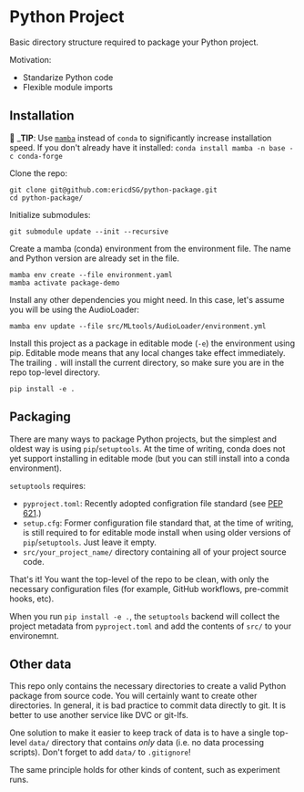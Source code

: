 # Python Project

Basic directory structure required to package your Python project.

Motivation:
- Standarize Python code
- Flexible module imports

## Installation

:rocket: _**TIP**: Use [`mamba`](https://github.com/mamba-org/mamba) instead
of `conda` to significantly increase installation speed. If you don't already
have it installed: `conda install mamba -n base -c conda-forge`

Clone the repo:

```
git clone git@github.com:ericdSG/python-package.git
cd python-package/
```

Initialize submodules:

```
git submodule update --init --recursive
```

Create a mamba (conda) environment from the environment file. The name and
Python version are already set in the file.

```
mamba env create --file environment.yaml
mamba activate package-demo
```

Install any other dependencies you might need. In this case, let's assume
you will be using the AudioLoader:

```
mamba env update --file src/MLtools/AudioLoader/environment.yml
```

Install this project as a package in editable mode (`-e`) the environment using
pip. Editable mode means that any local changes take effect immediately. The
trailing `.` will install the current directory, so make sure you are in the
repo top-level directory.

```
pip install -e .
```

## Packaging

There are many ways to package Python projects, but the simplest and oldest way
is using `pip`/`setuptools`. At the time of writing, conda does not yet support
installing in editable mode (but you can still install into a conda
environment).

`setuptools` requires:
- `pyproject.toml`: Recently adopted configration file standard (see 
[PEP 621](https://peps.python.org/pep-0621/).)
- `setup.cfg`: Former configuration file standard that, at the time of writing,
is still required to for editable mode install when using older versions of
`pip`/`setuptools`. Just leave it empty.
- `src/your_project_name/` directory containing all of your project source
code.

That's it! You want the top-level of the repo to be clean, with only the
necessary configuration files (for example, GitHub workflows, pre-commit hooks,
etc).

When you run `pip install -e .`, the `setuptools` backend will collect the
project metadata from `pyproject.toml` and add the contents of `src/` to your
environemnt.

## Other data

This repo only contains the necessary directories to create a valid Python
package from source code. You will certainly want to create other directories.
In general, it is bad practice to commit data directly to git. It is better to
use another service like DVC or git-lfs.

One solution to make it easier to keep track of data is to have a single
top-level `data/` directory that contains _only_ data (i.e. no data processing
scripts). Don't forget to add `data/` to `.gitignore`!

The same principle holds for other kinds of content, such as experiment runs.
